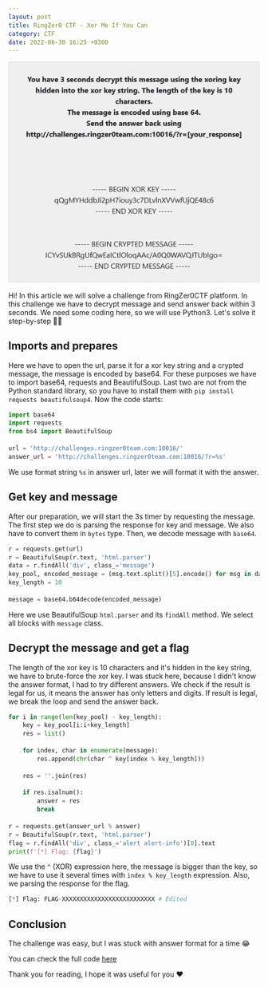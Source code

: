 ```yaml
---
layout: post
title: RingZer0 CTF - Xor Me If You Can
category: CTF
date: 2022-06-30 16:25 +0300
---
```


![Challenge banner](/assets/ringzer0/coding_challenges/xor_me_if_you_can.png)

Hi! In this article we will solve a challenge from RingZer0CTF platform. In this challenge we have to decrypt message and send answer back within 3 seconds. We need some coding here, so we will use Python3. Let's solve it step-by-step 👨‍💻

## Imports and prepares 

Here we have to open the url, parse it for a xor key string and a crypted message, the message is encoded by base64. For these purposes we have to import base64, requests and BeautifulSoup. Last two are not from the Python standard library, so you have to install them with `pip install requests beautifulsoup4`. Now the code starts:

```python
import base64
import requests
from bs4 import BeautifulSoup

url = 'http://challenges.ringzer0team.com:10016/'
answer_url = 'http://challenges.ringzer0team.com:10016/?r=%s'
```

We use format string `%s` in answer url, later we will format it with the answer.

## Get key and message

After our preparation, we will start the 3s timer by requesting the message. The first step we do is parsing the response for key and message. We also have to convert them in `bytes` type. Then, we decode message with `base64`.

```python
r = requests.get(url)
r = BeautifulSoup(r.text, 'html.parser')
data = r.findAll('div', class_='message')
key_pool, encoded_message = (msg.text.split()[5].encode() for msg in data)
key_length = 10

message = base64.b64decode(encoded_message)
```

Here we use BeautifulSoup `html.parser` and its `findAll` method. We select all blocks with `message` class.

## Decrypt the message and get a flag

The length of the xor key is 10 characters and it's hidden in the key string, we have to brute-force the xor key.  I was stuck here, because I didn't know the answer format, I had to try different answers. We check if the result is legal for us, it means the answer has only letters and digits. If result is legal, we break the loop and send the answer back.

```python
for i in range(len(key_pool) - key_length):
    key = key_pool[i:i+key_length]
    res = list()

    for index, char in enumerate(message):
        res.append(chr(char ^ key[index % key_length]))

    res = ''.join(res)

    if res.isalnum():
        answer = res
        break
    
r = requests.get(answer_url % answer)
r = BeautifulSoup(r.text, 'html.parser')
flag = r.findAll('div', class_='alert alert-info')[0].text
print(f'[*] Flag: {flag}')
```

We use the `^` (XOR) expression here, the message is bigger than the key, so we have to use it several times with `index % key_length` expression. Also, we parsing the response for the flag.

```python
[*] Flag: FLAG-XXXXXXXXXXXXXXXXXXXXXXXXXX # Edited
```

## Conclusion

The challenge was easy, but I was stuck with answer format for a time 😂

You can check the full code [here](https://github.com/vflame6/ringzer0ctf-challenges/blob/main/Coding%20Challenges/xor_me_if_you_can.py)

Thank you for reading, I hope it was useful for you ❤️
